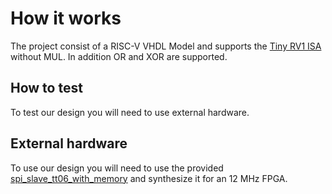 <!---

This file is used to generate your project datasheet. Please fill in the information below and delete any unused
sections.

You can also include images in this folder and reference them in the markdown. Each image must be less than
512 kb in size, and the combined size of all images must be less than 1 MB.
-->

# How it works

The project consist of a RISC-V VHDL Model and supports the [Tiny RV1 ISA](https://github.com/cbatten/ece4750-tinyrv-isa) without MUL. In addition OR and XOR are supported.

## How to test

To test our design you will need to use external hardware.

## External hardware

To use our design you will need to use the provided [spi_slave_tt06_with_memory](../src/design/spi_slave_tt06_with_memory.vhd) and synthesize it for an 12 MHz FPGA.
